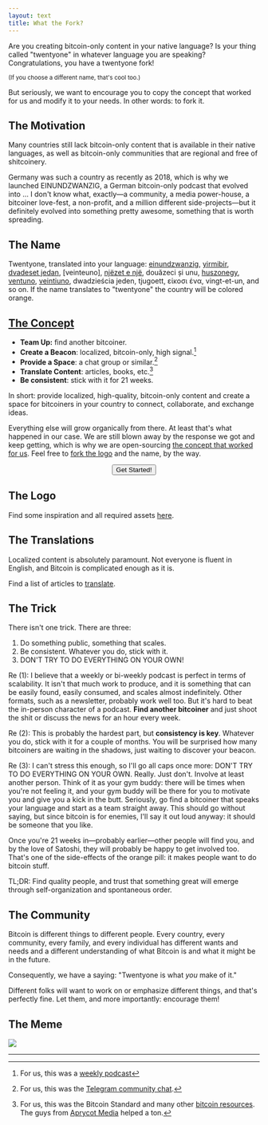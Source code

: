 ```yaml
---
layout: text
title: What the Fork?
---
```


Are you creating bitcoin-only content in your native language? Is your thing called "twentyone" in whatever language you are speaking? Congratulations, you have a twentyone fork!

<small>(If you choose a different name, that's cool too.)</small>

But seriously, we want to encourage you to copy the concept that worked for us
and modify it to your needs. In other words: to fork it.

## The Motivation

Many countries still lack bitcoin-only content that is available in their native
languages, as well as bitcoin-only communities that are regional and free of
shitcoinery.

Germany was such a country as recently as 2018, which is why we launched
EINUNDZWANZIG, a German bitcoin-only podcast that evolved into ... I don't know
what, exactly—a community, a media power-house, a bitcoiner love-fest, a
non-profit, and a million different side-projects—but it definitely evolved into
something pretty awesome, something that is worth spreading.

## The Name

Twentyone, translated into your language: [einundzwanzig], [yirmibir], [dvadeset
jedan], [veinteuno], [njëzet e një][nen], douăzeci și unu, [huszonegy], [ventuno], [veintiuno],
dwadzieścia jeden, tjugoett, είκοσι ένα, vingt-et-un, and so on. If the name
translates to "twentyone" the country will be colored orange.

[einundzwanzig]: https://twitter.com/_einundzwanzig_
[yirmibir]: https://twitter.com/YirmibirBitcoin
[dvadeset jedan]: https://twitter.com/dvadesetjedan21/
[nen]: https://twitter.com/_njezetenje
[ventuno]: https://t.me/ventunobtc
[veintiuno]: https://t.me/VElNTlUNO
[veinte uno]: https://t.me/+tTSehfz-7KcxNzQ0
[huszonegy]: https://huszonegy.world/

## [The Concept](/concept)

- **Team Up:** find another bitcoiner.
- **Create a Beacon**: localized, bitcoin-only, high signal.[^create]
- **Provide a Space**: a chat group or similar.[^involve]
- **Translate Content**: articles, books, etc.[^translate]
- **Be consistent**: stick with it for 21 weeks.

In short: provide localized, high-quality, bitcoin-only content and create a space
for bitcoiners in your country to connect, collaborate, and exchange ideas.

[^create]: For us, this was a [weekly podcast](https://einundzwanzig.space/podcast/)
[^translate]: For us, this was the Bitcoin Standard and many other [bitcoin resources](https://bitcoin-resources.com). The guys from [Aprycot Media](https://aprycot.media/) helped a ton.
[^involve]: For us, this was the [Telegram community chat](https://einundzwanzig.space/telegram/).

Everything else will grow organically from there. At least that's what happened
in our case. We are still blown away by the response we got and keep getting,
which is why we are open-sourcing [the concept that worked for us][concept]. Feel free to
[fork the logo][logo] and the name, by the way.

<center>
    <a href="/blueprint.html#checklist">
        <button type="button" class="btn btn-primary btn-large btn-custom">Get Started!</button>
    </a>
</center>

## The Logo

Find some inspiration and all required assets [here][logo].

## The Translations

Localized content is absolutely paramount. Not everyone is fluent in English, and Bitcoin is complicated enough as it is.

Find a list of articles to [translate][translations].

## The Trick

There isn't one trick. There are three:

1. Do something public, something that scales.
2. Be consistent. Whatever you do, stick with it.
3. DON'T TRY TO DO EVERYTHING ON YOUR OWN!

Re (1): I believe that a weekly or bi-weekly podcast is perfect in terms of
scalability. It isn't that much work to produce, and it is something that can be
easily found, easily consumed, and scales almost indefinitely. Other formats,
such as a newsletter, probably work well too. But it's hard to beat the
in-person character of a podcast. **Find another bitcoiner** and just shoot the shit
or discuss the news for an hour every week.

Re (2): This is probably the hardest part, but **consistency is key**. Whatever you
do, stick with it for a couple of months. You will be surprised how many
bitcoiners are waiting in the shadows, just waiting to discover your beacon.

Re (3): I can't stress this enough, so I'll go all caps once more: DON'T TRY TO
DO EVERYTHING ON YOUR OWN. Really. Just don't. Involve at least another person.
Think of it as your gym buddy: there will be times when you're not feeling it,
and your gym buddy will be there for you to motivate you and give you a kick in
the butt. Seriously, go find a bitcoiner that speaks your language and start as
a team straight away. This should go without saying, but since bitcoin is for
enemies, I'll say it out loud anyway: it should be someone that you like.

Once you're 21 weeks in—probably earlier—other people will find you, and by the
love of Satoshi, they will probably be happy to get involved too. That's one of
the side-effects of the orange pill: it makes people want to do bitcoin stuff.

TL;DR: Find quality people, and trust that something great will emerge through
self-organization and spontaneous order.

## The Community

Bitcoin is different things to different people. Every country, every community,
every family, and every individual has different wants and needs and a different
understanding of what Bitcoin is and what it might be in the future.

Consequently, we have a saying: "Twentyone is what *you* make of it."

Different folks will want to work on or emphasize different things, and that's
perfectly fine. Let them, and more importantly: encourage them!

## The Meme

![](images/thankyou.jpg)

---

[concept]: https://einundzwanzig.space/files/EINUNDZWANZIG-WhatWorkedForUs.pdf
[logo]: /logo
[translations]: /language#translations

